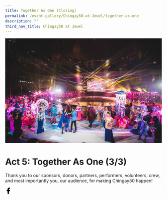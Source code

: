 ```yaml
---
title: Together As One (Closing)
permalink: /event-gallery/Chingay50-at-Jewel/together-as-one
description: ""
third_nav_title: Chingay50 at Jewel
---
```

![Act 5.2: Together As One (Closing)](/images/Event%20Gallery/Chingay50%20at%20Jewel/Act%205%202%20Wide%20angle%20Finale-01.jpg)
# **Act 5: Together As One (3/3)**

Thank you to our sponsors, donors, partners, performers, volunteers, crew, and most importantly you, our audience, for making Chingay50 happen!

<a href="http://www.facebook.com/sharer.php?u=http://www.chingay.gov.sg/image/event-gallery/act-5-2-together-as-one-(closing)" style="float:left;">
	<img src="/images/facebook.png" style="width:auto;height:20px;">
</a>